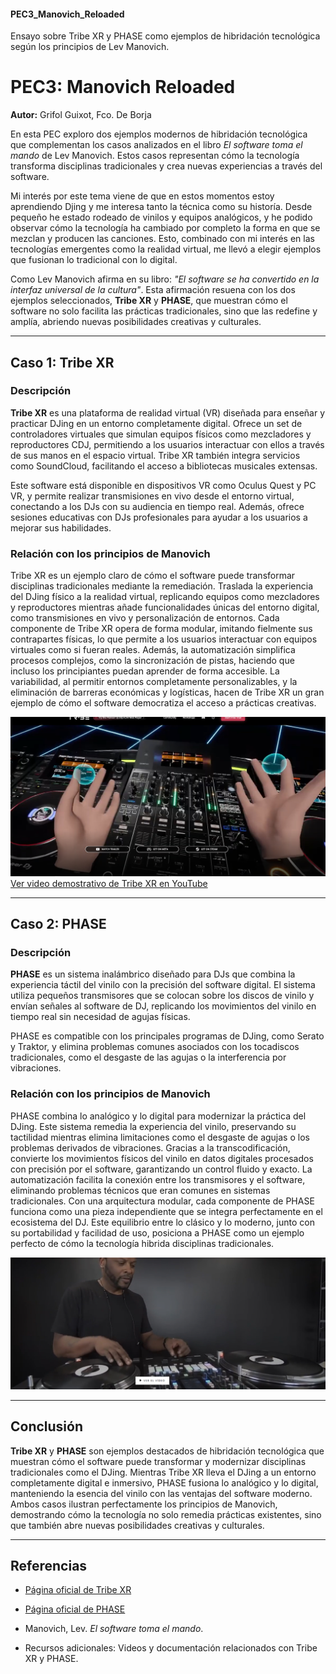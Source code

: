 #### PEC3_Manovich_Reloaded
Ensayo sobre Tribe XR y PHASE como ejemplos de hibridación tecnológica según los principios de Lev Manovich.



# PEC3: Manovich Reloaded  
**Autor:** Grifol Guixot, Fco. De Borja

En esta PEC exploro dos ejemplos modernos de hibridación tecnológica que complementan los casos analizados en el libro *El software toma el mando* de Lev Manovich. Estos casos representan cómo la tecnología transforma disciplinas tradicionales y crea nuevas experiencias a través del software. 

Mi interés por este tema viene de que en estos momentos estoy aprendiendo Djing y me interesa tanto la técnica como su historía. Desde pequeño he estado rodeado de vinilos y equipos analógicos, y he podido observar cómo la tecnología ha cambiado por completo la forma en que se mezclan y producen las canciones. Esto, combinado con mi interés en las tecnologías emergentes como la realidad virtual, me llevó a elegir ejemplos que fusionan lo tradicional con lo digital. 

Como Lev Manovich afirma en su libro: *"El software se ha convertido en la interfaz universal de la cultura"*. Esta afirmación resuena con los dos ejemplos seleccionados, **Tribe XR** y **PHASE**, que muestran cómo el software no solo facilita las prácticas tradicionales, sino que las redefine y amplía, abriendo nuevas posibilidades creativas y culturales. 

---

## Caso 1: Tribe XR  

### Descripción  
**Tribe XR** es una plataforma de realidad virtual (VR) diseñada para enseñar y practicar DJing en un entorno completamente digital. Ofrece un set de controladores virtuales que simulan equipos físicos como mezcladores y reproductores CDJ, permitiendo a los usuarios interactuar con ellos a través de sus manos en el espacio virtual. Tribe XR también integra servicios como SoundCloud, facilitando el acceso a bibliotecas musicales extensas. 

Este software está disponible en dispositivos VR como Oculus Quest y PC VR, y permite realizar transmisiones en vivo desde el entorno virtual, conectando a los DJs con su audiencia en tiempo real. Además, ofrece sesiones educativas con DJs profesionales para ayudar a los usuarios a mejorar sus habilidades.

### Relación con los principios de Manovich
Tribe XR es un ejemplo claro de cómo el software puede transformar disciplinas tradicionales mediante la remediación. Traslada la experiencia del DJing físico a la realidad virtual, replicando equipos como mezcladores y reproductores mientras añade funcionalidades únicas del entorno digital, como transmisiones en vivo y personalización de entornos. Cada componente de Tribe XR opera de forma modular, imitando fielmente sus contrapartes físicas, lo que permite a los usuarios interactuar con equipos virtuales como si fueran reales. Además, la automatización simplifica procesos complejos, como la sincronización de pistas, haciendo que incluso los principiantes puedan aprender de forma accesible. La variabilidad, al permitir entornos completamente personalizables, y la eliminación de barreras económicas y logísticas, hacen de Tribe XR un gran ejemplo de cómo el software democratiza el acceso a prácticas creativas.

![Tribe XR](media/TRIBE_01.jpg)
[Ver video demostrativo de Tribe XR en YouTube](https://www.youtube.com/watch?v=ENLqpAt7QoE)


---

## Caso 2: PHASE  

### Descripción  
**PHASE** es un sistema inalámbrico diseñado para DJs que combina la experiencia táctil del vinilo con la precisión del software digital. El sistema utiliza pequeños transmisores que se colocan sobre los discos de vinilo y envían señales al software de DJ, replicando los movimientos del vinilo en tiempo real sin necesidad de agujas físicas.

PHASE es compatible con los principales programas de DJing, como Serato y Traktor, y elimina problemas comunes asociados con los tocadiscos tradicionales, como el desgaste de las agujas o la interferencia por vibraciones.

### Relación con los principios de Manovich
PHASE combina lo analógico y lo digital para modernizar la práctica del DJing. Este sistema remedia la experiencia del vinilo, preservando su tactilidad mientras elimina limitaciones como el desgaste de agujas o los problemas derivados de vibraciones. Gracias a la transcodificación, convierte los movimientos físicos del vinilo en datos digitales procesados con precisión por el software, garantizando un control fluido y exacto. La automatización facilita la conexión entre los transmisores y el software, eliminando problemas técnicos que eran comunes en sistemas tradicionales. Con una arquitectura modular, cada componente de PHASE funciona como una pieza independiente que se integra perfectamente en el ecosistema del DJ. Este equilibrio entre lo clásico y lo moderno, junto con su portabilidad y facilidad de uso, posiciona a PHASE como un ejemplo perfecto de cómo la tecnología hibrida disciplinas tradicionales.

![PHASE](media/PHASE_01.jpg)

---

## Conclusión  
**Tribe XR** y **PHASE** son ejemplos destacados de hibridación tecnológica que muestran cómo el software puede transformar y modernizar disciplinas tradicionales como el DJing. Mientras Tribe XR lleva el DJing a un entorno completamente digital e inmersivo, PHASE fusiona lo analógico y lo digital, manteniendo la esencia del vinilo con las ventajas del software moderno. Ambos casos ilustran perfectamente los principios de Manovich, demostrando cómo la tecnología no solo remedia prácticas existentes, sino que también abre nuevas posibilidades creativas y culturales.

---

## Referencias  
- [Página oficial de Tribe XR](https://www.tribexr.com)  
- [Página oficial de PHASE](https://www.phasedj.com)  
- Manovich, Lev. *El software toma el mando*.  

- Recursos adicionales: Videos y documentación relacionados con Tribe XR y PHASE.
